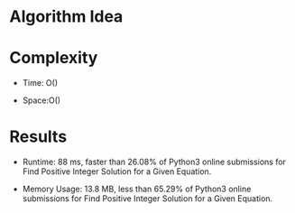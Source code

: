 # Algorithm Idea



# Complexity

- Time: O()

- Space:O()

# Results

- Runtime: 88 ms, faster than 26.08% of Python3 online submissions for Find Positive Integer Solution for a Given Equation.

- Memory Usage: 13.8 MB, less than 65.29% of Python3 online submissions for Find Positive Integer Solution for a Given Equation.